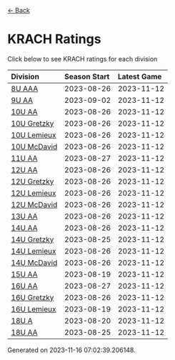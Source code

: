 [<- Back](../readme.md)
# KRACH Ratings
Click below to see KRACH ratings for each division

| Division | Season Start | Latest Game |
| :-- | :-- | :-- |
| [8U AAA](8U-AAA-ratings.md) | 2023-08-26 | 2023-11-12 |
| [9U AA](9U-AA-ratings.md) | 2023-09-02 | 2023-11-12 |
| [10U AA](10U-AA-ratings.md) | 2023-08-26 | 2023-11-12 |
| [10U Gretzky](10U-Gretzky-ratings.md) | 2023-08-26 | 2023-11-12 |
| [10U Lemieux](10U-Lemieux-ratings.md) | 2023-08-26 | 2023-11-12 |
| [10U McDavid](10U-McDavid-ratings.md) | 2023-08-26 | 2023-11-12 |
| [11U AA](11U-AA-ratings.md) | 2023-08-27 | 2023-11-12 |
| [12U AA](12U-AA-ratings.md) | 2023-08-26 | 2023-11-12 |
| [12U Gretzky](12U-Gretzky-ratings.md) | 2023-08-26 | 2023-11-12 |
| [12U Lemieux](12U-Lemieux-ratings.md) | 2023-08-26 | 2023-11-12 |
| [12U McDavid](12U-McDavid-ratings.md) | 2023-08-26 | 2023-11-12 |
| [13U AA](13U-AA-ratings.md) | 2023-08-26 | 2023-11-12 |
| [14U AA](14U-AA-ratings.md) | 2023-08-26 | 2023-11-12 |
| [14U Gretzky](14U-Gretzky-ratings.md) | 2023-08-25 | 2023-11-12 |
| [14U Lemieux](14U-Lemieux-ratings.md) | 2023-08-26 | 2023-11-12 |
| [14U McDavid](14U-McDavid-ratings.md) | 2023-08-26 | 2023-11-12 |
| [15U AA](15U-AA-ratings.md) | 2023-08-19 | 2023-11-12 |
| [16U AA](16U-AA-ratings.md) | 2023-08-27 | 2023-11-12 |
| [16U Gretzky](16U-Gretzky-ratings.md) | 2023-08-26 | 2023-11-12 |
| [16U Lemieux](16U-Lemieux-ratings.md) | 2023-08-19 | 2023-11-12 |
| [18U A](18U-A-ratings.md) | 2023-08-20 | 2023-11-12 |
| [18U AA](18U-AA-ratings.md) | 2023-08-25 | 2023-11-12 |

Generated on 2023-11-16 07:02:39.206148.
